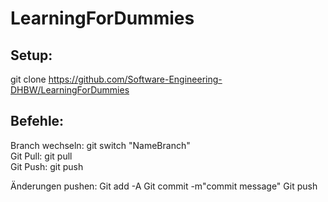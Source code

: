 # LearningForDummies
## Setup:
git clone https://github.com/Software-Engineering-DHBW/LearningForDummies

## Befehle:
Branch wechseln: git switch "NameBranch" <br />
Git Pull: git pull <br />
Git Push: git push 

Änderungen pushen: 
Git add -A
Git commit -m"commit message"
Git push
